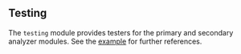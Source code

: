## Testing

The `testing` module provides testers for the primary and
secondary analyzer modules. See the [example](https://github.com/civictechdc/mango-tango-cli/blob/develop/analyzers/example/README.md) for further references.